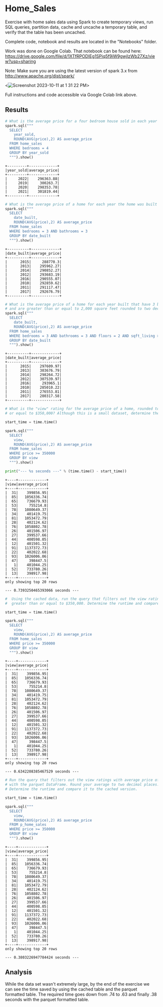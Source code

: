 # Home_Sales
Exercise with home sales data using Spark to create temporary views, run SQL queries, partition data, cache and uncache a temporary table, and verify that the table has been uncached.

Complete code, notebook and results are located in the "Notebooks" folder.

Work was done on Google Colab. That notebook can be found here:
https://drive.google.com/file/d/1XTfRPODIEg1SPiq5f9iW9gwjlzWb27Xz/view?usp=sharing

Note: Make sure you are using the latest version of spark 3.x from http://www.apache.org/dist/spark/

<![Screenshot 2023-10-11 at 1 31 22 PM](https://github.com/samuelhfish/Home_Sales/assets/125224990/8ac074d5-0305-4f62-9113-b36fc0c550bf)><br>

Full instructions and code accessible via Google Colab link above.

## Results

```python
# What is the average price for a four bedroom house sold in each year rounded to two decimal places?
spark.sql("""
  SELECT
    year_sold,
    ROUND(AVG(price),2) AS average_price
  FROM home_sales
  WHERE bedrooms = 4
  GROUP BY year_sold
  """).show()
```
```
+---------+-------------+
|year_sold|average_price|
+---------+-------------+
|     2022|    296363.88|
|     2019|     300263.7|
|     2020|    298353.78|
|     2021|    301819.44|
+---------+-------------+
```

```python
# What is the average price of a home for each year the home was built that have 3 bedrooms and 3 bathrooms rounded to two decimal places?
spark.sql("""
  SELECT
    date_built,
    ROUND(AVG(price),2) AS average_price
  FROM home_sales
  WHERE bedrooms = 3 AND bathrooms = 3
  GROUP BY date_built
  """).show()
```
```
+----------+-------------+
|date_built|average_price|
+----------+-------------+
|      2015|     288770.3|
|      2013|    295962.27|
|      2014|    290852.27|
|      2012|    293683.19|
|      2016|    290555.07|
|      2010|    292859.62|
|      2011|    291117.47|
|      2017|    292676.79|
+----------+-------------+
```

```python
# What is the average price of a home for each year built that have 3 bedrooms, 3 bathrooms, with two floors,
# and are greater than or equal to 2,000 square feet rounded to two decimal places?
spark.sql("""
  SELECT
    date_built,
    ROUND(AVG(price),2) AS average_price
  FROM home_sales
  WHERE bedrooms = 3 AND bathrooms = 3 AND floors = 2 AND sqft_living >= 2000
  GROUP BY date_built
  """).show()
```

```
+----------+-------------+
|date_built|average_price|
+----------+-------------+
|      2015|    297609.97|
|      2013|    303676.79|
|      2014|    298264.72|
|      2012|    307539.97|
|      2016|     293965.1|
|      2010|    285010.22|
|      2011|    276553.81|
|      2017|    280317.58|
+----------+-------------+
```

```python
# What is the "view" rating for the average price of a home, rounded to two decimal places, where the homes are greater than
# or equal to $350,000? Although this is a small dataset, determine the run time for this query.

start_time = time.time()

spark.sql("""
  SELECT
    view,
    ROUND(AVG(price),2) AS average_price
  FROM home_sales
  WHERE price >= 350000
  GROUP BY view
  """).show()

print("--- %s seconds ---" % (time.time() - start_time))
```
```
+----+-------------+
|view|average_price|
+----+-------------+
|  31|    399856.95|
|  85|   1056336.74|
|  65|    736679.93|
|  53|     755214.8|
|  78|   1080649.37|
|  34|    401419.75|
|  81|   1053472.79|
|  28|    402124.62|
|  76|   1058802.78|
|  26|    401506.97|
|  27|    399537.66|
|  44|    400598.05|
|  12|    401501.32|
|  91|   1137372.73|
|  22|    402022.68|
|  93|   1026006.06|
|  47|     398447.5|
|   1|    401044.25|
|  52|    733780.26|
|  13|    398917.98|
+----+-------------+
only showing top 20 rows

--- 0.7393250465393066 seconds ---
```

```python
#  Using the cached data, run the query that filters out the view ratings with average price 
#  greater than or equal to $350,000. Determine the runtime and compare it to uncached runtime.

start_time = time.time()

spark.sql("""
  SELECT
    view,
    ROUND(AVG(price),2) AS average_price
  FROM home_sales
  WHERE price >= 350000
  GROUP BY view
  """).show()

```

```
+----+-------------+
|view|average_price|
+----+-------------+
|  31|    399856.95|
|  85|   1056336.74|
|  65|    736679.93|
|  53|     755214.8|
|  78|   1080649.37|
|  34|    401419.75|
|  81|   1053472.79|
|  28|    402124.62|
|  76|   1058802.78|
|  26|    401506.97|
|  27|    399537.66|
|  44|    400598.05|
|  12|    401501.32|
|  91|   1137372.73|
|  22|    402022.68|
|  93|   1026006.06|
|  47|     398447.5|
|   1|    401044.25|
|  52|    733780.26|
|  13|    398917.98|
+----+-------------+
only showing top 20 rows

--- 0.6342208385467529 seconds ---
```

```python 
# Run the query that filters out the view ratings with average price of greater than or equal to $350,000 
# with the parquet DataFrame. Round your average to two decimal places. 
# Determine the runtime and compare it to the cached version.

start_time = time.time()

spark.sql("""
  SELECT
    view,
    ROUND(AVG(price),2) AS average_price
  FROM p_home_sales
  WHERE price >= 350000
  GROUP BY view
  """).show()
```

```
+----+-------------+
|view|average_price|
+----+-------------+
|  31|    399856.95|
|  85|   1056336.74|
|  65|    736679.93|
|  53|     755214.8|
|  78|   1080649.37|
|  34|    401419.75|
|  81|   1053472.79|
|  28|    402124.62|
|  76|   1058802.78|
|  26|    401506.97|
|  27|    399537.66|
|  44|    400598.05|
|  12|    401501.32|
|  91|   1137372.73|
|  22|    402022.68|
|  93|   1026006.06|
|  47|     398447.5|
|   1|    401044.25|
|  52|    733780.26|
|  13|    398917.98|
+----+-------------+
only showing top 20 rows

--- 0.3803226947784424 seconds ---
```
## Analysis
While the data set wasn't extremely large, by the end of the exercise we can see the time saved by using the cached table and the parquet formatted table. The required time  goes down from .74 to .63 and finally .38 seconds with the parquet formatted table.
